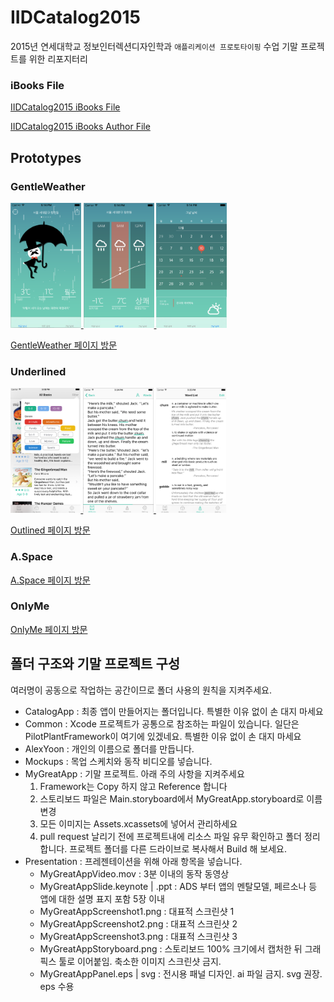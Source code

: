 # IIDCatalog2015
2015년 연세대학교 정보인터렉션디자인학과 `애플리케이션 프로토타이핑` 수업 기말 프로젝트를 위한 리포지터리

### iBooks File

[IIDCatalog2015 iBooks File](https://drive.google.com/file/d/0B_UGJLK0JAuiRURVb2pqelg0cTQ/view?usp=sharing)

[IIDCatalog2015 iBooks Author File](https://drive.google.com/file/d/0B_UGJLK0JAuiR3ZXQ0hmXzl4YW8/view?usp=sharing)


## Prototypes

### GentleWeather

<a href = "./YeinJo/GentleWeather.md"><img src="https://raw.githubusercontent.com/CodersHigh/IIDCatalog2015/master/YeinJo/GentleWeatherPresentation/gentleScreenshot1.png" alt="GentleWeather Screenshot" height="200" > <img src="https://raw.githubusercontent.com/CodersHigh/IIDCatalog2015/master/YeinJo/GentleWeatherPresentation/gentleScreenshot2.png" alt="GentleWeather Screenshot" height="200" > <img src="https://raw.githubusercontent.com/CodersHigh/IIDCatalog2015/master/YeinJo/GentleWeatherPresentation/gentleScreenshot3.png" alt="GentleWeather Screenshot" height="200" ></a>

[GentleWeather 페이지 방문](./YeinJo/GentleWeather.md)


### Underlined

<a href = "./HoryunSong/Underlined.md"><img src="https://raw.githubusercontent.com/CodersHigh/IIDCatalog2015/master/HoryunSong/Presentation/UnderlinedScreenshot1.png" alt="Outlined Screenshot" height="200" > <img src="https://raw.githubusercontent.com/CodersHigh/IIDCatalog2015/master/HoryunSong/Presentation/UnderlinedScreenshot2.png" alt="Outlined Screenshot" height="200" > <img src="https://raw.githubusercontent.com/CodersHigh/IIDCatalog2015/master/HoryunSong/Presentation/UnderlinedScreenshot3.png" alt="Outlined Screenshot" height="200" ></a>

[Outlined 페이지 방문](./HoryunSong/Underlined.md)


### A.Space

[A.Space 페이지 방문](./MinkyuJung/ASpace.md)

### OnlyMe

[OnlyMe 페이지 방문](./HeeEun%20Ryu/OnlyMe.md)

## 폴더 구조와 기말 프로젝트 구성
여러명이 공동으로 작업하는 공간이므로 폴더 사용의 원칙을 지켜주세요.

 * CatalogApp : 최종 앱이 만들어지는 폴더입니다. 특별한 이유 없이 손 대지 마세요
 * Common : Xcode 프로젝트가 공통으로 참조하는 파일이 있습니다. 일단은 PilotPlantFramework이 여기에 있겠네요. 특별한 이유 없이 손 대지 마세요
 * AlexYoon : 개인의 이름으로 폴더를 만듭니다.
  * Mockups : 목업 스케치와 동작 비디오를 넣습니다.
  * MyGreatApp : 기말 프로젝트. 아래 주의 사항을 지켜주세요
      1. Framework는 Copy 하지 않고 Reference 합니다
      2. 스토리보드 파일은 Main.storyboard에서 MyGreatApp.storyboard로 이름 변경
      3. 모든 이미지는 Assets.xcassets에 넣어서 관리하세요
      4. pull request 날리기 전에 프로젝트내에 리소스 파일 유무 확인하고 폴더 정리합니다. 프로젝트 폴더를 다른 드라이브로 복사해서 Build 해 보세요.
  * Presentation : 프레젠테이션을 위해 아래 항목을 넣습니다.
    * MyGreatAppVideo.mov : 3분 이내의 동작 동영상
    * MyGreatAppSlide.keynote | .ppt : ADS 부터 앱의 멘탈모델, 페르소나 등 앱에 대한 설명 표지 포함 5장 이내
    * MyGreatAppScreenshot1.png : 대표적 스크린샷 1
    * MyGreatAppScreenshot2.png : 대표적 스크린샷 2
    * MyGreatAppScreenshot3.png : 대표적 스크린샷 3
    * MyGreatAppStoryboard.png : 스토리보드 100% 크기에서 캡처한 뒤 그래픽스 툴로 이어붙임. 축소한 이미지 스크린샷 금지.
    * MyGreatAppPanel.eps | svg : 전시용 패널 디자인. ai 파일 금지. svg 권장. eps 수용
